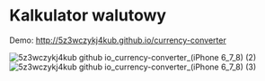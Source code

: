 # Kalkulator walutowy
Demo: http://5z3wczykj4kub.github.io/currency-converter

![5z3wczykj4kub github io_currency-converter_(iPhone 6_7_8) (2)](https://user-images.githubusercontent.com/81536724/118559798-cab0d380-b768-11eb-9c4a-b44d44aecfe6.png)
![5z3wczykj4kub github io_currency-converter_(iPhone 6_7_8) (3)](https://user-images.githubusercontent.com/81536724/118559873-e9af6580-b768-11eb-9eb1-e4285524edd9.png)
